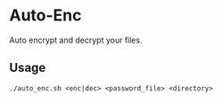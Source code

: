 # Auto-Enc
Auto encrypt and decrypt your files.

## Usage
```
./auto_enc.sh <enc|dec> <password_file> <directory>
```
